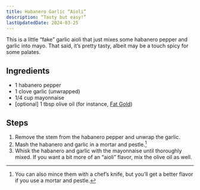 ```yaml
---
title: Habanero Garlic “Aioli”
description: “Tasty but easy!”
lastUpdatedDate: 2024-03-25
---
```


This is a little “fake” garlic aioli that just mixes some habanero pepper and garlic into mayo. That said, it’s pretty tasty, albeit may be a touch spicy for some palates.

## Ingredients

- 1 habanero pepper
- 1 clove garlic (unwrapped)
- 1/4 cup mayonnaise
- [optional] 1 tbsp olive oil (for instance, [Fat Gold](https://fat.gold))

## Steps

1. Remove the stem from the habanero pepper and unwrap the garlic.
2. Mash the habanero and garlic in a mortar and pestle.[^mortar]
3. Whisk the habanero and garlic with the mayonnaise until thoroughly mixed. If you want a bit more of an “aioli” flavor, mix the olive oil as well.

[^mortar]: You can also mince them with a chef’s knife, but you’ll get a better flavor if you use a mortar and pestle.